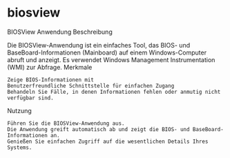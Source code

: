 # biosview
BIOSView Anwendung
Beschreibung

Die BIOSView-Anwendung ist ein einfaches Tool, das BIOS- und BaseBoard-Informationen (Mainboard) auf einem Windows-Computer abruft und anzeigt. Es verwendet Windows Management Instrumentation (WMI) zur Abfrage.
Merkmale

    Zeige BIOS-Informationen mit
    Benutzerfreundliche Schnittstelle für einfachen Zugang
    Behandeln Sie Fälle, in denen Informationen fehlen oder anmutig nicht verfügbar sind.

Nutzung

    Führen Sie die BIOSView-Anwendung aus.
    Die Anwendung greift automatisch ab und zeigt die BIOS- und BaseBoard-Informationen an.
    Genießen Sie einfachen Zugriff auf die wesentlichen Details Ihres Systems.
